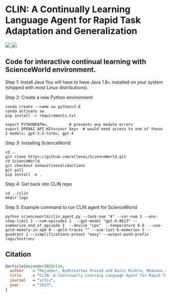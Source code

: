 # CLIN: A Continually Learning Language Agent for Rapid Task Adaptation and Generalization

<a href="https://allenai.github.io/clin/">
    <img src="https://img.shields.io/badge/Project Page-red">
  </a>
  <a href="https://arxiv.org/pdf/2310.10134.pdf">
    <img src="https://img.shields.io/badge/Paper-blue">
  </a> 
</p>

## Code for interactive continual learning with ScienceWorld environment.

Step 1: Install Java
You will have to have Java 1.8+ installed on your system (shipped with most Linux distributions).

Step 2: Create a new Python environment
```
conda create --name sw python=3.8
conda activate sw
pip install -r requirements.txt

export PYTHONPATH=.         # prevents any module errors
export OPENAI_API_KEY=<your key>  # would need access to one of these 2 models: gpt-3.5-turbo, gpt-4

```

Step 3: Installing ScienceWorld

```
cd ..
git clone https://github.com/allenai/ScienceWorld.git
cd ScienceWorld
git checkout exhaustivevalidactions
git pull
pip install -e .
```

Step 4: Get back into CLIN repo

```
cd ../clin
mkdir logs
```

Step 5: Example command to run CLIN agent for ScienceWorld
```
python scienceworld/clin_agent.py --task-num "4" --var-num 1 --env-step-limit 2 --num-episodes 1  --gpt-model "gpt-4-0613" --summarize_end_of_episode 1  --device "cpu"  --temperature 0.0  --use-gold-memory-in-ep0 0 --gold-traces "" --use-last-k-memories 3 --quadrant 1 --simplifications-preset "easy" --output-path-prefix logs/testrun/
```

## Citation
```bib
@article{majumder2023clin,
  author    = "Majumder, Bodhisattwa Prasad and Dalvi Mishra, Bhavana and Jansen, Peter and Tafjord, Oyvind and Tandon, Niket and Zhang, Li and Callison-Burch, Burch and Clark, Peter",
  title     = "CLIN: A Continually Learning Language Agent for Rapid Task Adaptation and Generalization",
  journal   = "arXiv",
  year      = "2023",
}
```
